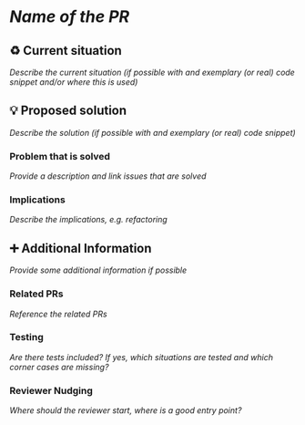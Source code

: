 # *Name of the PR*

## :recycle: Current situation
*Describe the current situation (if possible with and exemplary (or real) code snippet and/or where this is used)*

## :bulb: Proposed solution
*Describe the solution (if possible with and exemplary (or real) code snippet)*

### Problem that is solved
*Provide a description and link issues that are solved*

### Implications
*Describe the implications, e.g. refactoring*

## :heavy_plus_sign: Additional Information
*Provide some additional information if possible*

### Related PRs
*Reference the related PRs*

### Testing
*Are there tests included? If yes, which situations are tested and which corner cases are missing?*

### Reviewer Nudging
*Where should the reviewer start, where is a good entry point?*
